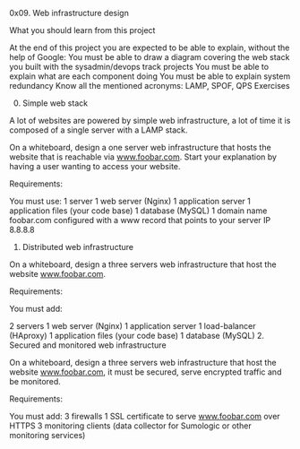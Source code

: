 0x09. Web infrastructure design


What you should learn from this project

   At the end of this project you are expected to be able to explain, without the
   help of Google:
You must be able to draw a diagram covering the web stack you built with the sysadmin/devops track projects
You must be able to explain what are each component doing
You must be able to explain system redundancy
Know all the mentioned acronyms: LAMP, SPOF, QPS
Exercises

0. Simple web stack

A lot of websites are powered by simple web infrastructure, a lot of time it is composed of a single server with a LAMP stack.

On a whiteboard, design a one server web infrastructure that hosts the website that is reachable via www.foobar.com. Start your explanation by having a user wanting to access your website.

Requirements:

You must use:
1 server
1 web server (Nginx)
1 application server
1 application files (your code base)
1 database (MySQL)
1 domain name foobar.com configured with a www record that points to your server IP 8.8.8.8
1. Distributed web infrastructure

On a whiteboard, design a three servers web infrastructure that host the website www.foobar.com.

Requirements:


You must add:

2 servers
1 web server (Nginx)
1 application server
1 load-balancer (HAproxy)
1 application files (your code base)
1 database (MySQL)
2. Secured and monitored web infrastructure

On a whiteboard, design a three servers web infrastructure that host the website www.foobar.com, it must be secured, serve encrypted traffic and be monitored.

Requirements:

You must add:
3 firewalls
1 SSL certificate to serve www.foobar.com over HTTPS
3 monitoring clients (data collector for Sumologic or other monitoring services)

